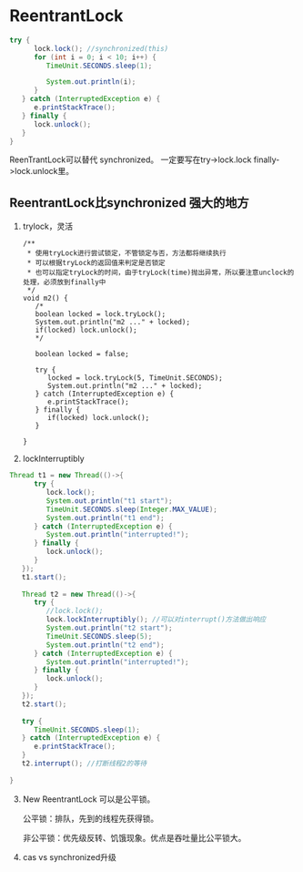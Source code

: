 # ReentrantLock

```java
try {
      lock.lock(); //synchronized(this)
      for (int i = 0; i < 10; i++) {
         TimeUnit.SECONDS.sleep(1);

         System.out.println(i);
      }
   } catch (InterruptedException e) {
      e.printStackTrace();
   } finally {
      lock.unlock();
   }
}
```

ReenTrantLock可以替代 synchronized。 一定要写在try->lock.lock  finally->lock.unlock里。



## ReentrantLock比synchronized 强大的地方

1. trylock，灵活

   ```
   /**
    * 使用tryLock进行尝试锁定，不管锁定与否，方法都将继续执行
    * 可以根据tryLock的返回值来判定是否锁定
    * 也可以指定tryLock的时间，由于tryLock(time)抛出异常，所以要注意unclock的处理，必须放到finally中
    */
   void m2() {
      /*
      boolean locked = lock.tryLock();
      System.out.println("m2 ..." + locked);
      if(locked) lock.unlock();
      */
      
      boolean locked = false;
      
      try {
         locked = lock.tryLock(5, TimeUnit.SECONDS);
         System.out.println("m2 ..." + locked);
      } catch (InterruptedException e) {
         e.printStackTrace();
      } finally {
         if(locked) lock.unlock();
      }
      
   }
   ```

2. lockInterruptibly

```java
Thread t1 = new Thread(()->{
      try {
         lock.lock();
         System.out.println("t1 start");
         TimeUnit.SECONDS.sleep(Integer.MAX_VALUE);
         System.out.println("t1 end");
      } catch (InterruptedException e) {
         System.out.println("interrupted!");
      } finally {
         lock.unlock();
      }
   });
   t1.start();
   
   Thread t2 = new Thread(()->{
      try {
         //lock.lock();
         lock.lockInterruptibly(); //可以对interrupt()方法做出响应
         System.out.println("t2 start");
         TimeUnit.SECONDS.sleep(5);
         System.out.println("t2 end");
      } catch (InterruptedException e) {
         System.out.println("interrupted!");
      } finally {
         lock.unlock();
      }
   });
   t2.start();
   
   try {
      TimeUnit.SECONDS.sleep(1);
   } catch (InterruptedException e) {
      e.printStackTrace();
   }
   t2.interrupt(); //打断线程2的等待
   
}
```

3. New ReentrantLock 可以是公平锁。

   公平锁：排队，先到的线程先获得锁。

   非公平锁：优先级反转、饥饿现象。优点是吞吐量比公平锁大。

4. cas vs synchronized升级
